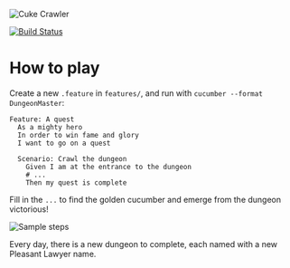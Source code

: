 ![Cuke Crawler](https://github.com/fauxparse/cuke-crawler/blob/master/cuke.png)

[![Build Status](https://travis-ci.org/cuke-crawlerers/cuke-crawler.svg?branch=master)](https://travis-ci.org/cuke-crawlerers/cuke-crawler)

# How to play

Create a new `.feature` in `features/`, and run with `cucumber --format DungeonMaster`:

```cucumber
Feature: A quest
  As a mighty hero
  In order to win fame and glory
  I want to go on a quest

  Scenario: Crawl the dungeon
    Given I am at the entrance to the dungeon
    # ...
    Then my quest is complete
```

Fill in the `...` to find the golden cucumber and emerge from the dungeon victorious!

![Sample steps](https://github.com/fauxparse/cuke-crawler/blob/master/sample.png)

Every day, there is a new dungeon to complete, each named with a new Pleasant Lawyer name.
